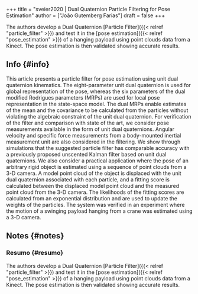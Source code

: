 +++
title = "sveier2020 | Dual Quaternion Particle Filtering for Pose Estimation"
author = ["João Gutemberg Farias"]
draft = false
+++

The authors develop a Dual Quaternion [Particle Filter]({{< relref "particle_filter" >}}) and test it in the [pose estimation]({{< relref "pose_estimation" >}}) of a hanging payload using point clouds data from a Kinect. The pose estimation is then validated showing accurate results.


## Info {#info}

This article presents a particle filter for pose estimation using unit dual quaternion kinematics. The eight-parameter unit dual quaternion is used for global representation of the pose, whereas the six parameters of the dual modified Rodrigues parameters (MRPs) are used for local pose representation in the state-space model. The dual MRPs enable estimates of the mean and the covariance to be calculated from the particles without violating the algebraic constraint of the unit dual quaternion. For verification of the filter and comparison with state of the art, we consider pose measurements available in the form of unit dual quaternions. Angular velocity and specific force measurements from a body-mounted inertial measurement unit are also considered in the filtering. We show through simulations that the suggested particle filter has comparable accuracy with a previously proposed unscented Kalman filter based on unit dual quaternions. We also consider a practical application where the pose of an arbitrary rigid object is estimated using a sequence of point clouds from a 3-D camera. A model point cloud of the object is displaced with the unit dual quaternion associated with each particle, and a fitting score is calculated between the displaced model point cloud and the measured point cloud from the 3-D camera. The likelihoods of the fitting scores are calculated from an exponential distribution and are used to update the weights of the particles. The system was verified in an experiment where the motion of a swinging payload hanging from a crane was estimated using a 3-D camera.


## Notes {#notes}


### Resumo {#resumo}

The authors develop a Dual Quaternion [Particle Filter]({{< relref "particle_filter" >}}) and test it in the [pose estimation]({{< relref "pose_estimation" >}}) of a hanging payload using point clouds data from a Kinect. The pose estimation is then validated showing accurate results.
